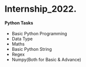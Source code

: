 # Internship_2022.
#### Python Tasks
* Basic Python Programming
* Data Type
* Maths
* Basic Python String
* Regex
* Numpy(Both for Basic & Advance)

